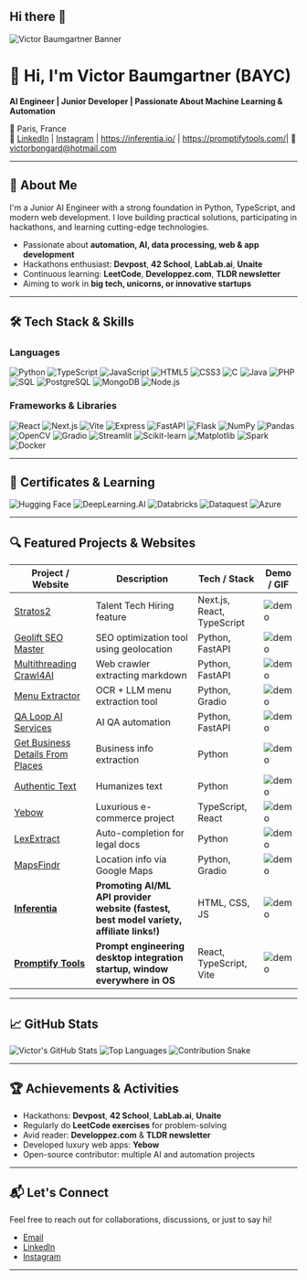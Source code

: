 ## Hi there 👋

<!--
**VictorBaumgartner/VictorBaumgartner** is a ✨ _special_ ✨ repository because its `README.md` (this file) appears on your GitHub profile.

Here are some ideas to get you started:

- 🔭 I’m currently working on ...
- 🌱 I’m currently learning ...
- 👯 I’m looking to collaborate on ...
- 🤔 I’m looking for help with ...
- 💬 Ask me about ...
- 📫 How to reach me: ...
- 😄 Pronouns: ...
- ⚡ Fun fact: ...
-->

<!-- Profile Banner -->
![Victor Baumgartner Banner](https://example.com/your-banner-image.jpg)

# 👋 Hi, I'm Victor Baumgartner (BAYC)

**AI Engineer | Junior Developer | Passionate About Machine Learning & Automation**

📍 Paris, France  
🔗 [LinkedIn](https://www.linkedin.com/in/victor-bongard-2b9599334) | [Instagram](https://www.instagram.com/vic.bgd) | https://inferentia.io/ | https://promptifytools.com/| 📧 victorbongard@hotmail.com

---

## 🧠 About Me

I'm a Junior AI Engineer with a strong foundation in Python, TypeScript, and modern web development. I love building practical solutions, participating in hackathons, and learning cutting-edge technologies.

- Passionate about **automation, AI, data processing, web & app development**  
- Hackathons enthusiast: **Devpost**, **42 School**, **LabLab.ai**, **Unaite**  
- Continuous learning: **LeetCode**, **Developpez.com**, **TLDR newsletter**  
- Aiming to work in **big tech, unicorns, or innovative startups**

---

## 🛠️ Tech Stack & Skills

### Languages
![Python](https://img.shields.io/badge/-Python-3776AB?style=for-the-badge&logo=python&logoColor=white)
![TypeScript](https://img.shields.io/badge/-TypeScript-3178C6?style=for-the-badge&logo=typescript&logoColor=white)
![JavaScript](https://img.shields.io/badge/-JavaScript-F7DF1E?style=for-the-badge&logo=javascript&logoColor=black)
![HTML5](https://img.shields.io/badge/-HTML5-E34F26?style=for-the-badge&logo=html5&logoColor=white)
![CSS3](https://img.shields.io/badge/-CSS3-1572B6?style=for-the-badge&logo=css3&logoColor=white)
![C](https://img.shields.io/badge/-C-A8B9CC?style=for-the-badge&logo=c&logoColor=white)
![Java](https://img.shields.io/badge/-Java-007396?style=for-the-badge&logo=java&logoColor=white)
![PHP](https://img.shields.io/badge/-PHP-777BB4?style=for-the-badge&logo=php&logoColor=white)
![SQL](https://img.shields.io/badge/-SQL-FF0000?style=for-the-badge&logo=sqlite&logoColor=white)
![PostgreSQL](https://img.shields.io/badge/-PostgreSQL-336791?style=for-the-badge&logo=postgresql&logoColor=white)
![MongoDB](https://img.shields.io/badge/-MongoDB-47A248?style=for-the-badge&logo=mongodb&logoColor=white)
![Node.js](https://img.shields.io/badge/-Node.js-339933?style=for-the-badge&logo=node.js&logoColor=white)

### Frameworks & Libraries
![React](https://img.shields.io/badge/-React-61DAFB?style=for-the-badge&logo=react&logoColor=white)
![Next.js](https://img.shields.io/badge/-Next.js-000000?style=for-the-badge&logo=next.js&logoColor=white)
![Vite](https://img.shields.io/badge/-Vite-646CFF?style=for-the-badge&logo=vite&logoColor=white)
![Express](https://img.shields.io/badge/-Express-000000?style=for-the-badge&logo=express&logoColor=white)
![FastAPI](https://img.shields.io/badge/-FastAPI-009688?style=for-the-badge&logo=fastapi&logoColor=white)
![Flask](https://img.shields.io/badge/-Flask-000000?style=for-the-badge&logo=flask&logoColor=white)
![NumPy](https://img.shields.io/badge/-NumPy-013243?style=for-the-badge&logo=numpy&logoColor=white)
![Pandas](https://img.shields.io/badge/-Pandas-150458?style=for-the-badge&logo=pandas&logoColor=white)
![OpenCV](https://img.shields.io/badge/-OpenCV-5C3EE8?style=for-the-badge&logo=opencv&logoColor=white)
![Gradio](https://img.shields.io/badge/-Gradio-FF6C37?style=for-the-badge&logo=gradio&logoColor=white)
![Streamlit](https://img.shields.io/badge/-Streamlit-FF4B4B?style=for-the-badge&logo=streamlit&logoColor=white)
![Scikit-learn](https://img.shields.io/badge/-Scikit--learn-F7931E?style=for-the-badge&logo=scikit-learn&logoColor=white)
![Matplotlib](https://img.shields.io/badge/-Matplotlib-11557C?style=for-the-badge&logo=matplotlib&logoColor=white)
![Spark](https://img.shields.io/badge/-Apache%20Spark-E25A1C?style=for-the-badge&logo=apache-spark&logoColor=white)
![Docker](https://img.shields.io/badge/-Docker-2496ED?style=for-the-badge&logo=docker&logoColor=white)

---

## 🌟 Certificates & Learning

![Hugging Face](https://img.shields.io/badge/HuggingFace-FF9900?style=for-the-badge&logo=huggingface&logoColor=white)
![DeepLearning.AI](https://img.shields.io/badge/DeepLearning.AI-FF6F61?style=for-the-badge&logo=deeplearning.ai&logoColor=white)
![Databricks](https://img.shields.io/badge/Databricks-FF0000?style=for-the-badge&logo=databricks&logoColor=white)
![Dataquest](https://img.shields.io/badge/Dataquest-0077B5?style=for-the-badge&logo=dataquest&logoColor=white)
![Azure](https://img.shields.io/badge/Azure-0089D6?style=for-the-badge&logo=microsoftazure&logoColor=white)

---

## 🔍 Featured Projects & Websites

<div align="center">

| Project / Website | Description | Tech / Stack | Demo / GIF |
|-----------------|-------------|--------------|------------|
| [Stratos2](https://github.com/VictorBaumgartner/Stratos2) | Talent Tech Hiring feature | Next.js, React, TypeScript | ![demo](https://example.com/stratos2.gif) |
| [Geolift SEO Master](https://github.com/VictorBaumgartner/geolift_seo_master) | SEO optimization tool using geolocation | Python, FastAPI | ![demo](https://example.com/geolift.gif) |
| [Multithreading Crawl4AI](https://github.com/VictorBaumgartner/multithreading_crawl4ai) | Web crawler extracting markdown | Python, FastAPI | ![demo](https://example.com/crawl4ai.gif) |
| [Menu Extractor](https://github.com/VictorBaumgartner/menu-extractor) | OCR + LLM menu extraction tool | Python, Gradio | ![demo](https://example.com/menu-extractor.gif) |
| [QA Loop AI Services](https://github.com/VictorBaumgartner/qa_loop_ai_services) | AI QA automation | Python, FastAPI | ![demo](https://example.com/qa-loop.gif) |
| [Get Business Details From Places](https://github.com/VictorBaumgartner/getBusinessDetailsFromPlaces) | Business info extraction | Python | ![demo](https://example.com/business-details.gif) |
| [Authentic Text](https://github.com/VictorBaumgartner/authentic_text) | Humanizes text | Python | ![demo](https://example.com/authentic-text.gif) |
| [Yebow](https://github.com/VictorBaumgartner/Yebow) | Luxurious e-commerce project | TypeScript, React | ![demo](https://example.com/yebow.gif) |
| [LexExtract](https://github.com/VictorBaumgartner/LexExtract) | Auto-completion for legal docs | Python | ![demo](https://example.com/lexextract.gif) |
| [MapsFindr](https://github.com/VictorBaumgartner/MapsFindr) | Location info via Google Maps | Python, Gradio | ![demo](https://example.com/mapsfindr.gif) |
| [**Inferentia**](https://inferentia.io/) | **Promoting AI/ML API provider website (fastest, best model variety, affiliate links!)** | HTML, CSS, JS | ![demo](https://example.com/inferentia.gif) |
| [**Promptify Tools**](https://promptifytools.com/) | **Prompt engineering desktop integration startup, window everywhere in OS** | React, TypeScript, Vite | ![demo](https://example.com/promptify.gif) |

</div>

---

## 📈 GitHub Stats

![Victor's GitHub Stats](https://github-readme-stats.vercel.app/api?username=VictorBaumgartner&show_icons=true&theme=radical)
![Top Languages](https://github-readme-stats.vercel.app/api/top-langs/?username=VictorBaumgartner&layout=compact&theme=radical)
![Contribution Snake](https://raw.githubusercontent.com/VictorBaumgartner/VictorBaumgartner/output/github-contribution-grid-snake.svg)

---

## 🏆 Achievements & Activities

- Hackathons: **Devpost**, **42 School**, **LabLab.ai**, **Unaite**
- Regularly do **LeetCode exercises** for problem-solving  
- Avid reader: **Developpez.com** & **TLDR newsletter**  
- Developed luxury web apps: **Yebow**  
- Open-source contributor: multiple AI and automation projects  

---

## 📬 Let's Connect

Feel free to reach out for collaborations, discussions, or just to say hi!  

- [Email](mailto:victorbongard@hotmail.com)  
- [LinkedIn](https://www.linkedin.com/in/victor-bongard-2b9599334)  
- [Instagram](https://www.instagram.com/vic.bgd)

---
